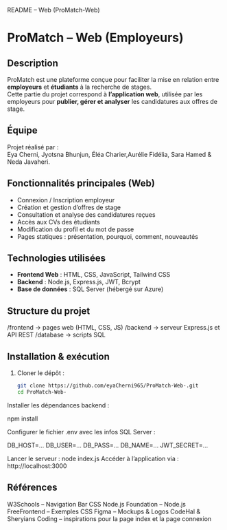 README – Web (ProMatch-Web)
#  ProMatch – Web (Employeurs)

##  Description
ProMatch est une plateforme conçue pour faciliter la mise en relation entre **employeurs** et **étudiants** à la recherche de stages.  
Cette partie du projet correspond à **l’application web**, utilisée par les employeurs pour **publier, gérer et analyser** les candidatures aux offres de stage.

##  Équipe
Projet réalisé par :  
Eya Cherni, Jyotsna Bhunjun, Éléa Charier,Aurélie Fidélia, Sara Hamed & Neda Javaheri.

## Fonctionnalités principales (Web)
- Connexion / Inscription employeur
- Création et gestion d’offres de stage
- Consultation et analyse des candidatures reçues
- Accès aux CVs des étudiants
- Modification du profil et du mot de passe
- Pages statiques : présentation, pourquoi, comment, nouveautés

##  Technologies utilisées
- **Frontend Web** : HTML, CSS, JavaScript, Tailwind CSS  
- **Backend** : Node.js, Express.js, JWT, Bcrypt  
- **Base de données** : SQL Server (hébergé sur Azure)  

## Structure du projet


/frontend → pages web (HTML, CSS, JS)
/backend → serveur Express.js et API REST
/database → scripts SQL


## Installation & exécution
1. Cloner le dépôt :
   ```bash
   git clone https://github.com/eyaCherni965/ProMatch-Web-.git
   cd ProMatch-Web-


Installer les dépendances backend :

npm install


Configurer le fichier .env avec les infos SQL Server :

DB_HOST=...
DB_USER=...
DB_PASS=...
DB_NAME=...
JWT_SECRET=...


Lancer le serveur :
node index.js
Accéder à l’application via :
http://localhost:3000

## Références
W3Schools – Navigation Bar CSS
Node.js Foundation – Node.js
FreeFrontend – Exemples CSS
Figma – Mockups & Logos
CodeHal & Sheryians Coding – inspirations pour la page index et la page connexion
